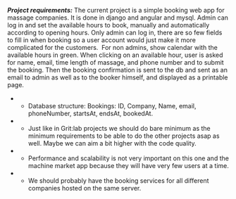 ***Project requirements:***
The current project is a simple booking web app for massage companies. It is done in django and angular and mysql.
Admin can log in and set the available hours to book, manually and automatically according to opening hours.
Only admin can log in, there are so few fields to fill in when booking so a user account would just make it more complicated for the customers. 
For non admins, show calendar with the available hours in green. When clicking on an available hour, user is asked for name, email, time length of massage, and phone number and to submit the booking. Then the booking confirmation is sent to the db and sent as an email to admin as well as to the booker himself, and displayed as a printable page. 
* - Database structure: Bookings: ID, Company, Name, email, phoneNumber, startsAt, endsAt, bookedAt.
* - Just like in Grit:lab projects we should do bare minimum as the minimum requirements to be able to do the other projects asap as well. Maybe we can aim a bit higher with the code quality.
* - Performance and scalability is not very important on this one and the machine market app because they will have very few users at a time. 
* - We should probably have the booking services for all different companies hosted on the same server.
